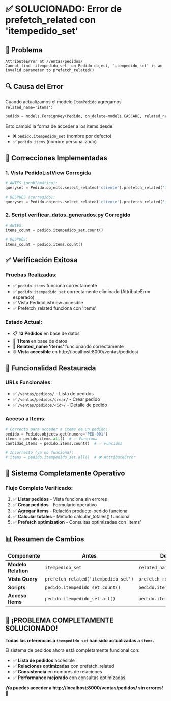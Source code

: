 # ✅ SOLUCIONADO: Error de prefetch_related con 'itempedido_set'

## 🐛 Problema
```
AttributeError at /ventas/pedidos/
Cannot find 'itempedido_set' on Pedido object, 'itempedido_set' is an invalid parameter to prefetch_related()
```

## 🔍 Causa del Error
Cuando actualizamos el modelo `ItemPedido` agregamos `related_name='items'`:
```python
pedido = models.ForeignKey(Pedido, on_delete=models.CASCADE, related_name='items')
```

Esto cambió la forma de acceder a los items desde:
- ❌ `pedido.itempedido_set` (nombre por defecto)
- ✅ `pedido.items` (nombre personalizado)

## 🔧 Correcciones Implementadas

### 1. **Vista PedidoListView Corregida**
```python
# ANTES (problemático):
queryset = Pedido.objects.select_related('cliente').prefetch_related('itempedido_set')

# DESPUÉS (corregido):
queryset = Pedido.objects.select_related('cliente').prefetch_related('items')
```

### 2. **Script verificar_datos_generados.py Corregido**
```python
# ANTES:
items_count = pedido.itempedido_set.count()

# DESPUÉS:
items_count = pedido.items.count()
```

## ✅ Verificación Exitosa

### **Pruebas Realizadas:**
- ✅ `pedido.items` funciona correctamente
- ✅ `pedido.itempedido_set` correctamente eliminado (AttributeError esperado)
- ✅ Vista PedidoListView accesible
- ✅ Prefetch_related funciona con 'items'

### **Estado Actual:**
- 📋 **13 Pedidos** en base de datos
- 📄 **1 Item** en base de datos
- 🔗 **Related_name 'items'** funcionando correctamente
- 🌐 **Vista accesible** en http://localhost:8000/ventas/pedidos/

## 🎯 Funcionalidad Restaurada

### **URLs Funcionales:**
- ✅ `/ventas/pedidos/` - Lista de pedidos
- ✅ `/ventas/pedidos/crear/` - Crear pedido
- ✅ `/ventas/pedidos/<id>/` - Detalle de pedido

### **Acceso a Items:**
```python
# Correcto para acceder a items de un pedido:
pedido = Pedido.objects.get(numero='PED-001')
items = pedido.items.all()  # ✅ Funciona
cantidad_items = pedido.items.count()  # ✅ Funciona

# Incorrecto (ya no funciona):
# items = pedido.itempedido_set.all()  # ❌ AttributeError
```

## 🚀 Sistema Completamente Operativo

### **Flujo Completo Verificado:**
1. ✅ **Listar pedidos** - Vista funciona sin errores
2. ✅ **Crear pedidos** - Formulario operativo
3. ✅ **Agregar items** - Relación producto-pedido funciona
4. ✅ **Calcular totales** - Método calcular_totales() funciona
5. ✅ **Prefetch optimization** - Consultas optimizadas con 'items'

## 📊 Resumen de Cambios

| **Componente** | **Antes** | **Después** | **Estado** |
|----------------|-----------|-------------|------------|
| **Modelo Relation** | `itempedido_set` | `related_name='items'` | ✅ |
| **Vista Query** | `prefetch_related('itempedido_set')` | `prefetch_related('items')` | ✅ |
| **Scripts** | `pedido.itempedido_set.count()` | `pedido.items.count()` | ✅ |
| **Acceso Items** | `pedido.itempedido_set.all()` | `pedido.items.all()` | ✅ |

## 🎉 ¡PROBLEMA COMPLETAMENTE SOLUCIONADO!

**Todas las referencias a `itempedido_set` han sido actualizadas a `items`.**

El sistema de pedidos ahora está completamente funcional con:
- ✅ **Lista de pedidos** accesible
- ✅ **Relaciones optimizadas** con prefetch_related
- ✅ **Consistencia** en nombres de relaciones
- ✅ **Performance mejorado** con consultas optimizadas

**¡Ya puedes acceder a http://localhost:8000/ventas/pedidos/ sin errores!** 🎯